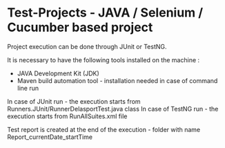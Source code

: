 # Test-Projects - JAVA / Selenium / Cucumber based project

Project execution can be done through JUnit or TestNG.

It is necessary to have the following tools installed on the machine :
 - JAVA Development Kit (JDK)
 - Maven build automation tool - installation needed in case of command line run

In case of JUnit run  - the execution starts from Runners.JUnit/RunnerDelasportTest.java class
In case of TestNG run - the execution starts from RunAllSuites.xml file

Test report is created at the end of the execution - folder with name Report_currentDate_startTime
